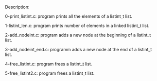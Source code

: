 Description:

0-print_listint.c: program prints all the elements of a listint_t list.

1-listint_len.c: program prints number of elements in a linked listint_t list.

2-add_nodeint.c: program adds a new node at the beginning of a listint_t list.

3-add_nodeint_end.c: programm adds a new node at the end of a listint_t list.

4-free_listint.c: program frees a listint_t list.


5-free_listint2.c: program frees a listint_t list.
